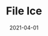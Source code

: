 ---
description: "Pattern%3A%20File%20%7C%20Color%3A%20Ice%20%7C%20Width%3A%2054%u201D%20%7C%20Content%3A%2070%25%20PVC%2C%2030%25%20Polyurethane%20%7C%20Abrasion%3A%20100%2C000%20Double%20Rubs%20-%20Wyzenbeek%20Method%20%7C%20Repeat%3A%20None%20%7C%20Flammability%3A%20NFPA%20260%20%7C%20Applications%3A%20Contract%20/%20Hospitality%2C%20Residential%20%7C%2035%20Yard%20Minimum%20%7C%20"
tags: 
  - "Lark Fontaine"
  - "File"
  - "Textiles"
image_primary: "img/Ice_c1215fec-a953-4d86-a716-62843b602390_large.jpg"
href: "https://www.larkfontaine.com/collections/textiles/products/file-ice"
designer: "Lark Fontaine"
title: "File Ice"
category: "Textiles"
subtitle: ""
manufacturer: "Lark Fontaine"
slug: "/manufacturers/lark-fontaine/textiles/lark-fontaine-file-ice"
date: "2021-04-01"
---